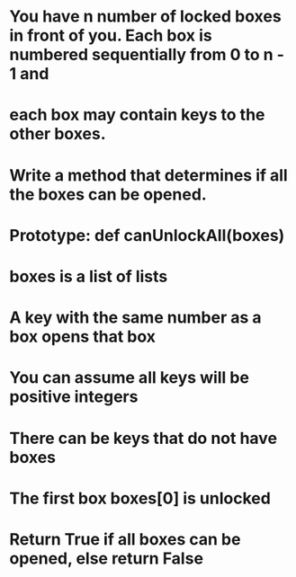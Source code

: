 # You have n number of locked boxes in front of you. Each box is numbered sequentially from 0 to n - 1 and
# each box may contain keys to the other boxes.

# Write a method that determines if all the boxes can be opened.

# Prototype: def canUnlockAll(boxes)
# boxes is a list of lists
# A key with the same number as a box opens that box
# You can assume all keys will be positive integers
# There can be keys that do not have boxes
# The first box boxes[0] is unlocked
# Return True if all boxes can be opened, else return False
